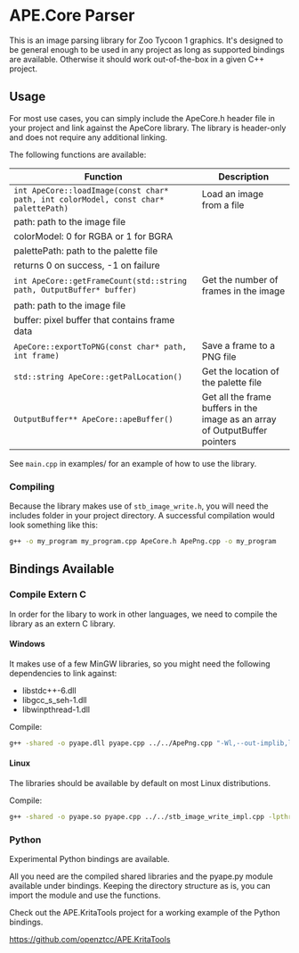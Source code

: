 # APE.Core Parser

This is an image parsing library for Zoo Tycoon 1 graphics. It's designed to be general enough to be used in any project as long as supported bindings are available. Otherwise it should work out-of-the-box in a given C++ project.

## Usage

For most use cases, you can simply include the ApeCore.h header file in your project and link against the ApeCore library. The library is header-only and does not require any additional linking. 

The following functions are available:

| Function | Description |
| --- | --- |
| `int ApeCore::loadImage(const char* path, int colorModel, const char* palettePath)` | Load an image from a file |
| path: path to the image file |
| colorModel: 0 for RGBA or 1 for BGRA |
| palettePath: path to the palette file |
| returns 0 on success, -1 on failure |
| `int ApeCore::getFrameCount(std::string path, OutputBuffer* buffer)` | Get the number of frames in the image |
| path: path to the image file |
| buffer: pixel buffer that contains frame data |
| `ApeCore::exportToPNG(const char* path, int frame)` | Save a frame to a PNG file |
| `std::string ApeCore::getPalLocation()` | Get the location of the palette file |
| `OutputBuffer** ApeCore::apeBuffer()` | Get all the frame buffers in the image as an array of OutputBuffer pointers |

See `main.cpp` in examples/ for an example of how to use the library.

### Compiling

Because the library makes use of `stb_image_write.h`, you will need the includes folder in your project directory. A successful compilation would look something like this:

```bash
g++ -o my_program my_program.cpp ApeCore.h ApePng.cpp -o my_program
```

## Bindings Available

### Compile Extern C

In order for the libary to work in other languages, we need to compile the library as an extern C library. 

#### Windows

It makes use of a few MinGW libraries, so you might need the following dependencies to link against:

- libstdc++-6.dll
- libgcc_s_seh-1.dll
- libwinpthread-1.dll

Compile:

```bash
g++ -shared -o pyape.dll pyape.cpp ../../ApePng.cpp "-Wl,--out-implib,libpyape.a" -static-libgcc -static-libstdc++ -static -lpthread
```

#### Linux

The libraries should be available by default on most Linux distributions. 

Compile:

```bash
g++ -shared -o pyape.so pyape.cpp ../../stb_image_write_impl.cpp -lpthread
```

### Python

Experimental Python bindings are available.

All you need are the compiled shared libraries and the pyape.py module available under bindings. Keeping the directory structure as is, you can import the module and use the functions. 

Check out the APE.KritaTools project for a working example of the Python bindings.

https://github.com/openztcc/APE.KritaTools